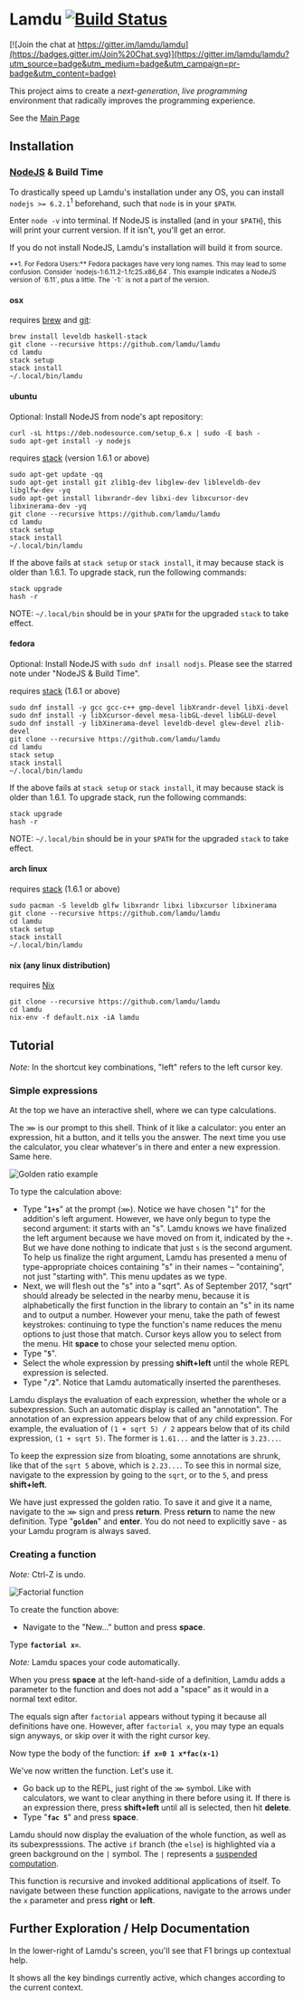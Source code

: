 # Lamdu [![Build Status](https://travis-ci.org/rvion/lamdu.svg)](https://travis-ci.org/rvion/lamdu)

[![Join the chat at https://gitter.im/lamdu/lamdu](https://badges.gitter.im/Join%20Chat.svg)](https://gitter.im/lamdu/lamdu?utm_source=badge&utm_medium=badge&utm_campaign=pr-badge&utm_content=badge)

This project aims to create a *next-generation*, *live programming* environment
that radically improves the programming experience.

See the [Main Page](http://lamdu.org/)

## Installation

### [NodeJS](https://nodejs.org/en/) & Build Time

To drastically speed up Lamdu's installation under any OS, you can install
`nodejs >= 6.2.1`<sup>1</sup> beforehand, such that `node` is in your `$PATH`.

Enter `node -v` into terminal. If NodeJS is installed (and in your `$PATH`),
this will print your current version. If it isn't, you'll get an error.

If you do not install NodeJS, Lamdu's installation will build it from
source.

<sup>
**1. For Fedora Users:**
Fedora packages have very long names. This may lead to some confusion.
Consider `nodejs-1:6.11.2-1.fc25.x86_64`.
This example indicates a NodeJS version of `6.11`, plus a little.
The `-1:` is not a part of the version.
</sup>

#### osx

requires [brew](http://brew.sh/) and [git](https://git-scm.com/):

```shell
brew install leveldb haskell-stack
git clone --recursive https://github.com/lamdu/lamdu
cd lamdu
stack setup
stack install
~/.local/bin/lamdu

```

#### ubuntu

Optional: Install NodeJS from node's apt repository:

```shell
curl -sL https://deb.nodesource.com/setup_6.x | sudo -E bash -
sudo apt-get install -y nodejs
```

requires [stack](https://github.com/commercialhaskell/stack/releases) (version 1.6.1 or above)

```shell
sudo apt-get update -qq
sudo apt-get install git zlib1g-dev libglew-dev libleveldb-dev libglfw-dev -yq
sudo apt-get install libxrandr-dev libxi-dev libxcursor-dev libxinerama-dev -yq
git clone --recursive https://github.com/lamdu/lamdu
cd lamdu
stack setup
stack install
~/.local/bin/lamdu
```

If the above fails at `stack setup` or `stack install`, it may because stack is older than 1.6.1. To upgrade stack, run the following commands:

```shell
stack upgrade
hash -r
```

NOTE: `~/.local/bin` should be in your `$PATH` for the upgraded `stack` to take effect.

#### fedora

Optional: Install NodeJS with `sudo dnf insall nodjs`.
Please see the starred note under "NodeJS & Build Time".

requires [stack](https://github.com/commercialhaskell/stack/releases) (1.6.1 or above)

```shell
sudo dnf install -y gcc gcc-c++ gmp-devel libXrandr-devel libXi-devel
sudo dnf install -y libXcursor-devel mesa-libGL-devel libGLU-devel
sudo dnf install -y libXinerama-devel leveldb-devel glew-devel zlib-devel
git clone --recursive https://github.com/lamdu/lamdu
cd lamdu
stack setup
stack install
~/.local/bin/lamdu
```

If the above fails at `stack setup` or `stack install`, it may because stack is older than 1.6.1. To upgrade stack, run the following commands:

```shell
stack upgrade
hash -r
```

NOTE: `~/.local/bin` should be in your `$PATH` for the upgraded `stack` to take effect.

#### arch linux

requires [stack](https://github.com/commercialhaskell/stack/releases) (1.6.1 or above)

```shell
sudo pacman -S leveldb glfw libxrandr libxi libxcursor libxinerama
git clone --recursive https://github.com/lamdu/lamdu
cd lamdu
stack setup
stack install
~/.local/bin/lamdu

```

#### nix (any linux distribution)

requires [Nix](https://nixos.org/nix/)

```shell
git clone --recursive https://github.com/lamdu/lamdu
cd lamdu
nix-env -f default.nix -iA lamdu
```

## Tutorial

*Note:* In the shortcut key combinations, "left" refers to the left cursor key.

### Simple expressions

At the top we have an interactive shell, where we can type calculations.

The `⋙` is our prompt to this shell. Think of it like a calculator:
you enter an expression, hit a button, and it tells you the answer.
The next time you use the calculator,
you clear whatever's in there and enter a new expression. Same here.

![Golden ratio example](https://i.imgur.com/vbPRcCO.png)

To type the calculation above:

* Type "**`1+s`**" at the prompt (`⋙`).
  Notice we have chosen "`1`" for the addition's left argument.
  However, we have only begun to type the second argument: it starts with an "s".
  Lamdu knows we have finalized the left argument because we have moved on from it,
  indicated by the `+`.
  But we have done nothing to indicate that just `s` is the second argument.
  To help us finalize the right argument, Lamdu has presented a menu of
  type-appropriate choices containing "s" in their names &ndash; "containing",
  not just "starting with". This menu updates as we type.
* Next, we will flesh out the "s" into a "sqrt".
  As of September 2017, "sqrt" should already be selected in the nearby menu,
  because it is alphabetically the first function in the library to contain an "s"
  in its name and to output a number.
  However your menu, take the path of fewest keystrokes:
  continuing to type the function's name
  reduces the menu options to just those that match.
  Cursor keys allow you to select from the menu.
  Hit **space** to chose your selected menu option.
* Type "**`5`**".
* Select the whole expression by pressing **shift+left** until the whole REPL expression is selected.
* Type "**`/2`**".
  Notice that Lamdu automatically inserted the parentheses.

Lamdu displays the evaluation of each expression, whether the whole or a subexpression.
Such an automatic display is called an "annotation".
The annotation of an expression appears below that of any child expression.
For example, the evaluation of `(1 + sqrt 5) / 2`
appears below that of its child expression, `(1 + sqrt 5)`.
The former is `1.61...` and the latter is `3.23...`.

To keep the expression size from bloating, some annotations are shrunk,
like that of the `sqrt 5` above, which is `2.23...`.
To see this in normal size, navigate to the expression by going to the `sqrt`,
or to the `5`, and press **shift+left**.

We have just expressed the golden ratio.
To save it and give it a name, navigate to the `⋙` sign and press **return**.
Press **return** to name the new definition.
Type "**`golden`**" and **enter**.
You do not need to explicitly save - as your Lamdu program is always saved.

### Creating a function

*Note:* Ctrl-Z is undo.

![Factorial function](https://i.imgur.com/vWjV8pc.png)

To create the function above:

* Navigate to the "New..." button and press **space**.

Type **`factorial x=`**.

*Note:* Lamdu spaces your code automatically.

When you press **space** at the left-hand-side of a definition, Lamdu
adds a parameter to the function and does not add a "space" as it
would in a normal text editor.

  The equals sign after `factorial` appears without typing it because all definitions have one.
  However, after `factorial x`, you may type an equals sign anyways, or skip over it with the right cursor key.

Now type the body of the function: **`if x=0 1 x*fac(x-1)`**

We've now written the function. Let's use it.

* Go back up to the REPL, just right of the `⋙` symbol.
  Like with calculators, we want to clear anything in there before using it.
  If there is an expression there, press **shift+left** until all is selected, then hit **delete**.
* Type "**`fac 5`**" and press **space**.

Lamdu should now display the evaluation of the whole function, as well as its subexpresssions.
The active `if` branch (the `else`) is highlighted via a green background on the `|` symbol.
The `|` represents a [suspended computation](https://github.com/lamdu/lamdu/blob/master/doc/Language.md#suspended-computations).

This function is recursive and invoked additional applications of itself.
To navigate between these function applications,
navigate to the arrows under the `x` parameter and press **right** or **left**.

## Further Exploration / Help Documentation

In the lower-right of Lamdu's screen, you'll see that F1 brings up contextual help.

It shows all the key bindings currently active, which changes
according to the current context.
